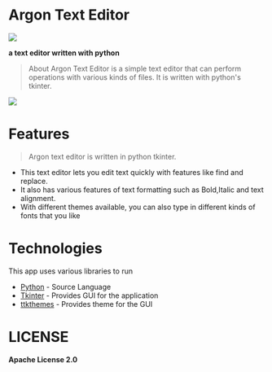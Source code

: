 # Argon Text Editor

![](Ar.ico)


**a text editor written with python**
>About
Argon Text Editor is a simple text editor that can perform operations with various kinds of files. It is written with python's tkinter.

![](screenshots/capture.PNG)

# Features
>Argon text editor is written in python tkinter.
- This text editor lets you edit text quickly with features like find and replace.
- It also has various features of text formatting such as Bold,Italic and text alignment.
- With different themes available, you can also type in different kinds of fonts that you like

# Technologies



This app uses various libraries to run

* [Python](python.org) - Source Language
* [Tkinter](https://wiki.python.org/moin/TkInter) - Provides GUI for the application
* [ttkthemes](https://pypi.org/project/ttkthemes/)  - Provides theme for the GUI

# LICENSE
**Apache License 2.0**
